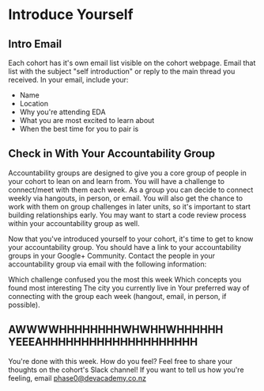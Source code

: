 # Introduce Yourself

## Intro Email 
Each cohort has it's own email list visible on the cohort webpage. Email that list with the subject "self introduction" or reply to the main thread you received. In your email, include your:
- Name
- Location
- Why you're attending EDA
- What you are most excited to learn about
- When the best time for you to pair is

## Check in With Your Accountability Group
Accountability groups are designed to give you a core group of people in your cohort to lean on and learn from. You will have a challenge to connect/meet with them each week. As a group you can decide to connect weekly via hangouts, in person, or email. You will also get the chance to work with them on group challenges in later units, so it's important to start building relationships early. You may want to start a code review process within your accountability group as well.

Now that you've introduced yourself to your cohort, it's time to get to know your accountability group. You should have a link to your accountability groups in your Google+ Community. Contact the people in your accountability group via email with the following information:

Which challenge confused you the most this week
Which concepts you found most interesting
The city you currently live in
Your preferred way of connecting with the group each week (hangout, email, in person, if possible).

## AWWWWHHHHHHHHWHWHHWHHHHHH YEEEAHHHHHHHHHHHHHHHHHHHH
You're done with this week. How do you feel? Feel free to share your thoughts on the cohort's Slack channel! If you want to tell us how you're feeling, email phase0@devacademy.co.nz
